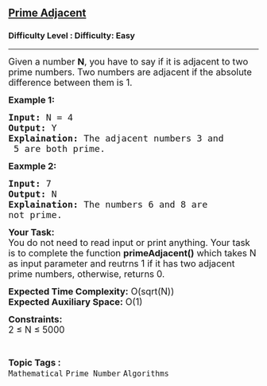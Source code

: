 <h2><a href="https://www.geeksforgeeks.org/problems/gambling-stark3304/1">Prime Adjacent</a></h2><h3>Difficulty Level : Difficulty: Easy</h3><hr><div class="problems_problem_content__Xm_eO"><p><span style="font-size:18px">Given a number <strong>N</strong>,&nbsp;you have to say if it is adjacent to two prime numbers. Two numbers are adjacent if the absolute difference between them is 1.</span></p>

<p><strong><span style="font-size:18px">Example 1:</span></strong></p>

<pre><span style="font-size:18px"><strong>Input:</strong> N = 4
<strong>Output:</strong> Y
<strong>Explaination:</strong> The adjacent numbers 3 and
 5 are both prime.</span></pre>

<p><strong><span style="font-size:18px">Eaxmple 2:</span></strong></p>

<pre><span style="font-size:18px"><strong>Input:</strong> 7
<strong>Output:</strong> N
<strong>Explaination:</strong> The numbers 6 and 8 are 
not prime.</span></pre>

<p><span style="font-size:18px"><strong>Your Task:</strong><br>
You do not need to read input or print anything. Your task is to complete the function <strong>primeAdjacent()</strong> which takes N as input parameter and reutrns 1 if it has two adjacent prime numbers, otherwise, returns 0.</span></p>

<p><span style="font-size:18px"><strong>Expected Time Complexity:</strong> O(sqrt(N))<br>
<strong>Expected Auxiliary Space:</strong> O(1)</span></p>

<p><span style="font-size:18px"><strong>Constraints:</strong><br>
2 ≤ N ≤ 5000</span></p>
</div><br><p><span style=font-size:18px><strong>Topic Tags : </strong><br><code>Mathematical</code>&nbsp;<code>Prime Number</code>&nbsp;<code>Algorithms</code>&nbsp;